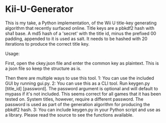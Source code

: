 # Kii-U-Generator

This is my take, a Python implementation, of the Wii U title-key generating algorithm that recently surfaced online.
Title keys are a pbkdf2 hash with sha1 base. A md5 hash of a 'secret' with the title id, minus the prefixed 00 padding, appended to it is used as salt. It needs to be hashed with 20 iterations to produce the correct title key.

Usage:

First, open the ckey.json file and enter the common key as plaintext. This is a json file so keep the structure as is.

Then there are multiple ways to use this tool.
1: You can use the included GUI by running gui.py.
2: You can use this as a CLI tool. Run keygen.py [title_id] [password].
The password argument is optional and will default to mypass if it's not included. This seems correct for all games that it has been tested on. System titles, however, require a different password. The password is used as part of the generation algorithm for producing the pbkdf2 hash.
3: You can include keygen.py in your Python script and use as a library. Please read the source to see the functions available.
